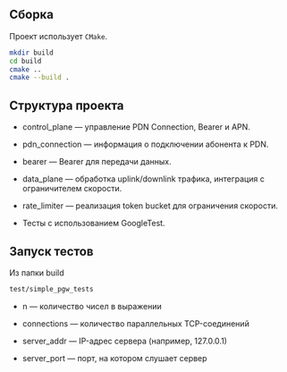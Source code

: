 
## Сборка

Проект использует `CMake`.

```bash
mkdir build
cd build
cmake ..
cmake --build .
```

## Структура проекта

- control_plane — управление PDN Connection, Bearer и APN.

- pdn_connection — информация о подключении абонента к PDN.

- bearer — Bearer для передачи данных.

- data_plane — обработка uplink/downlink трафика, интеграция с ограничителем скорости.

- rate_limiter — реализация token bucket для ограничения скорости.

- Тесты с использованием GoogleTest.

## Запуск тестов
Из папки build
```bash
test/simple_pgw_tests
```

- n — количество чисел в выражении 

- connections — количество параллельных TCP-соединений

- server_addr — IP-адрес сервера (например, 127.0.0.1)

- server_port — порт, на котором слушает сервер
